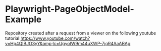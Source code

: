 # Playwright-PageObjectModel-Example
Repository created after a request from a viewer on the following youtube tutorial https://www.youtube.com/watch?v=Hp4QIBJO3yY&amp;lc=UgyoIW9m44uXWP-7jqR4AaABAg

